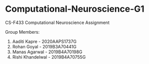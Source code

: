 # Computational-Neuroscience-G1
CS-F433 Computational Neuroscience Assignment

Group Members:
1. Aaditi Kapre     -     2020AAPS1737G
2. Rohan Goyal      -     2019B3A70441G
3. Manas Agarwal    -     2019B4A70198G
4. Rishi Khandelwal -     2019B4A70755G
